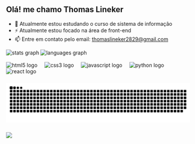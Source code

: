 ## Olá! me chamo Thomas Lineker


- 🌱 Atualmente estou estudando o curso de sistema de informação
- ⚡ Atualmente estou focado na área de front-end
- 📫 Entre em contato pelo email: thomaslineker2829@gmail.com

<div> 
<div align="left">
  <img src="https://github-readme-stats.vercel.app/api?username=Thomas0601&hide_title=false&hide_rank=false&show_icons=true&include_all_commits=true&count_private=true&disable_animations=false&theme=chartreuse-dark&locale=en&hide_border=true&order=1" height="150" alt="stats graph"  />
  <img src="https://github-readme-stats.vercel.app/api/top-langs?username=Thomas0601&locale=en&hide_title=false&layout=compact&card_width=320&langs_count=5&theme=chartreuse-dark&hide_border=true&order=2" height="150" alt="languages graph"/>
</div>

<br clear="both">

<div align="left">
  <img src="https://skillicons.dev/icons?i=html" height="40" alt="html5 logo"  />
  <img width="12" />
  <img src="https://skillicons.dev/icons?i=css" height="40" alt="css3 logo"  />
  <img width="12" />
  <img src="https://skillicons.dev/icons?i=js" height="40" alt="javascript logo"  />
  <img width="12" />
  <img src="https://skillicons.dev/icons?i=py" height="40" alt="python logo"  />
  <img width="12" />
  <img src="https://skillicons.dev/icons?i=react" height="40" alt="react logo"  />
</div>

###

<img src="https://raw.githubusercontent.com/Thomas0601/Thomas0601/output/snake.svg" alt="Snake animation" />

###
 <a href="https://www.linkedin.com/in/thomas-lineker-62257a24a" target="_blank"><img src="https://img.shields.io/badge/-LinkedIn-%230077B5?style=for-the-badge&logo=linkedin&logoColor=white" target="_blank"></a>


